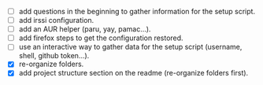 - [ ] add questions in the beginning to gather information for the setup script.
- [ ] add irssi configuration.
- [ ] add an AUR helper (paru, yay, pamac...).
- [ ] add firefox steps to get the configuration restored.
- [ ] use an interactive way to gather data for the setup script (username, shell, github token...).
- [x] re-organize folders.
- [x] add project structure section on the readme (re-organize folders first).
